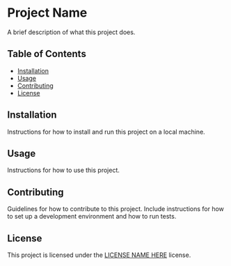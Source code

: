 # Project Name

A brief description of what this project does.

## Table of Contents

- [Installation](#installation)
- [Usage](#usage)
- [Contributing](#contributing)
- [License](#license)

## Installation

Instructions for how to install and run this project on a local machine.

## Usage

Instructions for how to use this project.

## Contributing

Guidelines for how to contribute to this project. Include instructions for how to set up a development environment and how to run tests.

## License

This project is licensed under the [LICENSE NAME HERE](LICENSE) license.
